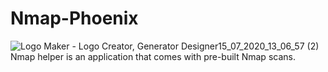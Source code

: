 # Nmap-Phoenix
![Logo Maker - Logo Creator, Generator   Designer15_07_2020_13_06_57 (2)](https://user-images.githubusercontent.com/68307366/87544349-2f5d5680-c69e-11ea-98fc-01305fd4df2d.png)
Nmap helper is an application that comes with pre-built Nmap scans.
